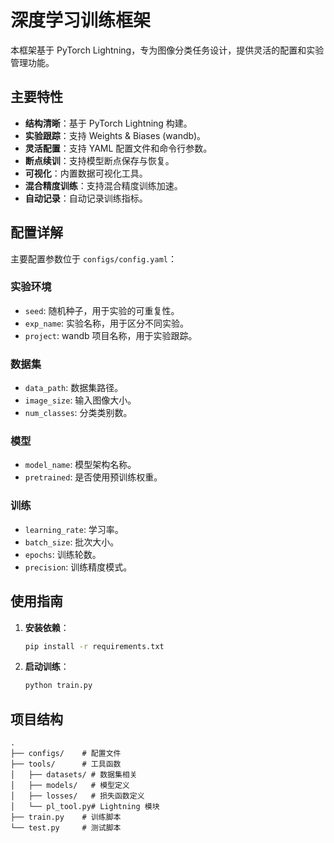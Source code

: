 # 深度学习训练框架

本框架基于 PyTorch Lightning，专为图像分类任务设计，提供灵活的配置和实验管理功能。

## 主要特性

- **结构清晰**：基于 PyTorch Lightning 构建。
- **实验跟踪**：支持 Weights & Biases (wandb)。
- **灵活配置**：支持 YAML 配置文件和命令行参数。
- **断点续训**：支持模型断点保存与恢复。
- **可视化**：内置数据可视化工具。
- **混合精度训练**：支持混合精度训练加速。
- **自动记录**：自动记录训练指标。

## 配置详解

主要配置参数位于 `configs/config.yaml`：

### 实验环境

- `seed`: 随机种子，用于实验的可重复性。
- `exp_name`: 实验名称，用于区分不同实验。
- `project`: wandb 项目名称，用于实验跟踪。

### 数据集

- `data_path`: 数据集路径。
- `image_size`: 输入图像大小。
- `num_classes`: 分类类别数。

### 模型

- `model_name`: 模型架构名称。
- `pretrained`: 是否使用预训练权重。

### 训练

- `learning_rate`: 学习率。
- `batch_size`: 批次大小。
- `epochs`: 训练轮数。
- `precision`: 训练精度模式。

## 使用指南

1. **安装依赖**：

   ```bash
   pip install -r requirements.txt
   ```

2. **启动训练**：
   ```bash
   python train.py
   ```

## 项目结构

```
.
├── configs/    # 配置文件
├── tools/      # 工具函数
│   ├── datasets/ # 数据集相关
│   ├── models/   # 模型定义
│   ├── losses/   # 损失函数定义
│   └── pl_tool.py# Lightning 模块
├── train.py    # 训练脚本
└── test.py     # 测试脚本
```
